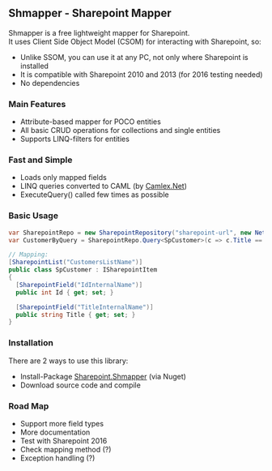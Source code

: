 ## Shmapper - Sharepoint Mapper
Shmapper is a free lightweight mapper for Sharepoint.  
It uses Client Side Object Model (CSOM) for interacting with Sharepoint, so:   
- Unlike SSOM, you can use it at any PC, not only where Sharepoint is installed
- It is compatible with Sharepoint 2010 and 2013 (for 2016 testing needed)
- No dependencies

### Main Features
- Attribute-based mapper for POCO entities
- All basic CRUD operations for collections and single entities
- Supports LINQ-filters for entities

### Fast and Simple
- Loads only mapped fields 
- LINQ queries converted to CAML (by [Camlex.Net](https://camlex.codeplex.com))
- ExecuteQuery() called few times as possible

### Basic Usage
```csharp
var SharepointRepo = new SharepointRepository("sharepoint-url", new NetworkCredential("user", "password"));
var CustomerByQuery = SharepointRepo.Query<SpCustomer>(c => c.Title == "Cisco");

// Mapping:
[SharepointList("CustomersListName")]
public class SpCustomer : ISharepointItem
{
  [SharepointField("IdInternalName")]
  public int Id { get; set; }

  [SharepointField("TitleInternalName")]
  public string Title { get; set; }
}
```
### Installation
There are 2 ways to use this library:
* Install-Package [Sharepoint.Shmapper](https://www.nuget.org/packages/Sharepoint.Shmapper) (via Nuget)
* Download source code and compile

### Road Map
- Support more field types
- More documentation
- Test with Sharepoint 2016
- Check mapping method (?)
- Exception handling (?)
